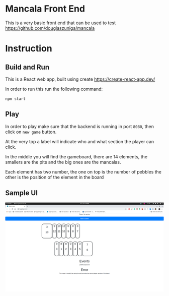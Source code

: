 # Mancala Front End

This is a very basic front end that can be used to test https://github.com/douglaszuniga/mancala

# Instruction

## Build and Run

This is a React web app, built using create https://create-react-app.dev/

In order to run this run the following command:

```
npm start
```

## Play

In order to play make sure that the backend is running in port `8080`, then click on `new game` button.

At the very top a label will indicate who and what section the player can click.

In the middle you will find the gameboard, there are 14 elements, the smallers are the pits and the big ones are the mancalas.

Each element has two number, the one on top is the number of pebbles the other is the position of the element in the board

## Sample UI

![](ui-sample.png)
